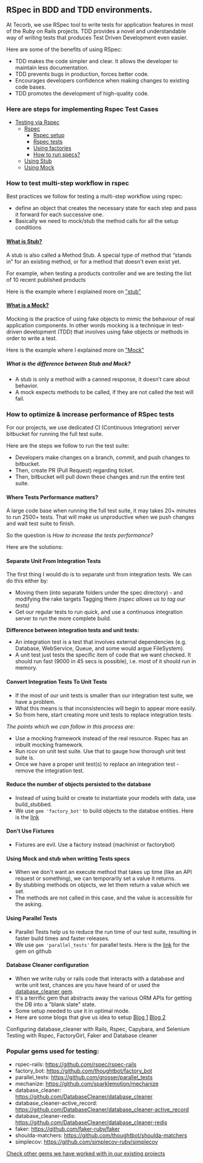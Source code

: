 ## RSpec in BDD and TDD environments.
At Tecorb, we use RSpec tool to write tests for application features in most of the Ruby on Rails projects. TDD provides a novel and understandable way of writing tests that produces Test Driven Development even easier. 

Here are some of the benefits of using RSpec:
- TDD makes the code simpler and clear. It allows the developer to maintain less documentation.
- TDD prevents bugs in production, forces better code. 
- Encourages developers confidence when making changes to existing code bases.
- TDD promotes the development of high-quality code.

### Here are steps for implementing Rspec Test Cases
- [Testing via Rspec](https://github.com/TecOrb-Developers/handbook/blob/main/rails/testing/rspec.md)
	- [Rspec](https://github.com/TecOrb-Developers/handbook/blob/main/rails/testing/rspec.md)
        - [Rspec setup](https://github.com/TecOrb-Developers/rails-chat-action-cable/blob/main/documentation/technical/rspec/setup.md)
        - [Rspec tests](https://github.com/TecOrb-Developers/rails-chat-action-cable/blob/main/documentation/technical/rspec)
        - [Using factories](https://github.com/TecOrb-Developers/rails-chat-action-cable/blob/main/documentation/technical/rspec/factory_bot.md)
        - [How to run specs?](https://github.com/TecOrb-Developers/rails-chat-action-cable/blob/main/documentation/technical/rspec/running_specs.md)
	- [Using Stub](https://github.com/TecOrb-Developers/handbook/blob/main/rails/testing/stub.md)
	- [Using Mock](https://github.com/TecOrb-Developers/handbook/blob/main/rails/testing/mock.md)

### How to test multi-step workflow in rspec
Best practices we follow for testing a multi-step workflow using rspec:
- define an object that creates the necessary state for each step and pass it forward for each successive one. 
- Basically we need to mock/stub the method calls for all the setup conditions

#### [What is Stub?](https://github.com/TecOrb-Developers/handbook/blob/main/rails/testing/stub.md)
A stub is also called a Method Stub. A special type of method that “stands in” for an existing method, or for a method that doesn't even exist yet.

For example, when testing a products controller and we are testing the list of 10 recent published products 

Here is the example where I explained more on ["stub"](https://github.com/TecOrb-Developers/handbook/blob/main/rails/testing/stub.md)

#### [What is a Mock?](https://github.com/TecOrb-Developers/handbook/blob/main/rails/testing/mock.md)
Mocking is the practice of using fake objects to mimic the behaviour of real application components. In other words mocking is a technique in test-driven development (TDD) that involves using fake objects or methods in order to write a test.

Here is the example where I explained more on ["Mock"](https://github.com/TecOrb-Developers/handbook/blob/main/rails/testing/mock.md)

##### What is the difference between Stub and Mock?
- A stub is only a method with a canned response, it doesn’t care about behavior.
- A mock expects methods to be called, if they are not called the test will fail.

### How to optimize & increase performance of RSpec tests
For our projects, we use dedicated CI (Continuous Integration) server bitbucket for running the full test suite. 

Here are the steps we follow to run the test suite:
- Developers make changes on a branch, commit, and push changes to bitbucket. 
- Then, create PR (Pull Request) regarding ticket.
- Then, bitbucket will pull down these changes and run the entire test suite.

#### Where Tests Performance matters?
A large code base when running the full test suite, it may takes 20+ minutes to run 2500+ tests. That will make us unproductive when we push changes and wait test suite to finish.

So the question is *How to increase the tests performance?*

Here are the solutions:

#### Separate Unit From Integration Tests

The first thing I would do is to separate unit from integration tests. We can do this either by:
- Moving them (into separate folders under the spec directory) - and modifying the rake targets
Tagging them *(rspec allows us to tag our tests)*
- Get our regular tests to run quick, and use a continuous integration server to run the more complete build. 

**Difference between integration tests and unit tests:**
- An integration test is a test that involves external dependencies (e.g. Database, WebService, Queue, and some would argue FileSystem). 
- A unit test just tests the specific item of code that we want checked. It should run fast (9000 in 45 secs is possible), i.e. most of it should run in memory.

#### Convert Integration Tests To Unit Tests
- If the most of our unit tests is smaller than our integration test suite, we have a problem. 
- What this means is that inconsistencies will begin to appear more easily. 
- So from here, start creating more unit tests to replace integration tests. 

*The points which we can follow in this process are:*
- Use a mocking framework instead of the real resource. Rspec has an inbuilt mocking framework.
- Run rcov on unit test suite. Use that to gauge how thorough unit test suite is.
- Once we have a proper unit test(s) to replace an integration test - remove the integration test.

#### Reduce the number of objects persisted to the database
- Instead of using build or create to instantiate your models with data, use build_stubbed.
- We use `gem 'factory_bot'` to build objects to the databse entities. Here is the [link](https://github.com/thoughtbot/factory_bot)

#### Don't Use Fixtures
- Fixtures are evil. Use a factory instead (machinist or factorybot)

#### Using Mock and stub when writting Tests specs
-  When we don't want an execute method that takes up time (like an API request or something), we can temporarily set a value it returns. 
- By stubbing methods on objects, we let them return a value which we set. 
- The methods are not called in this case, and the value is accessible for the asking.

#### Using Parallel Tests 
- Parallel Tests help us to reduce the run time of our test suite, resulting in faster build times and faster releases.
- We use `gem 'parallel_tests'` for parallel tests. Here is the [link](https://github.com/grosser/parallel_tests) for the gem on github

#### Database Cleaner configuration
- When we write ruby or rails code that interacts with a database and write unit test, chances are you have heard of or used the [database_cleaner gem](https://github.com/DatabaseCleaner/database_cleaner). 
- It's a terrific gem that abstracts away the various ORM APIs for getting the DB into a "blank slate" state. 
- Some setup needed to use it in optimal mode. 
- Here are some blogs that give us idea to setup [Blog 1](https://avdi.codes/configuring-database_cleaner-with-rails-rspec-capybara-and-selenium/) [Blog 2](https://medium.com/brief-stops/testing-with-rspec-factorygirl-faker-and-database-cleaner-651c71ca0688)

Configuring database_cleaner with Rails, Rspec, Capybara, and Selenium
Testing with Rspec, FactoryGirl, Faker and Database cleaner

### Popular gems used for testing:
- rspec-rails: https://github.com/rspec/rspec-rails
- factory_bot: https://github.com/thoughtbot/factory_bot
- parallel_tests: https://github.com/grosser/parallel_tests
- mechanize: https://github.com/sparklemotion/mechanize
- database_cleaner: https://github.com/DatabaseCleaner/database_cleaner
- database_cleaner-active_record: https://github.com/DatabaseCleaner/database_cleaner-active_record
- database_cleaner-redis: https://github.com/DatabaseCleaner/database_cleaner-redis
- faker: https://github.com/faker-ruby/faker
- shoulda-matchers: https://github.com/thoughtbot/shoulda-matchers
- simplecov: https://github.com/simplecov-ruby/simplecov

[Check other gems we have worked with in our existing projects](https://github.com/TecOrb-Developers/handbook/blob/main/rails/used_gems.md)
